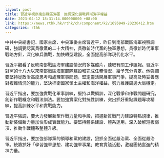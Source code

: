 ```yaml
---
layout: post
title: 習近平視察南部戰區海軍　強調深化備戰捍衛海洋權益
date: 2023-04-12 18:31:14.000000000 +08:00
link: https://news.rthk.hk/rthk/ch/component/k2/1695949-20230412.htm
categories: rthk
---
```


中共中央總書記、國家主席、中央軍委主席習近平，昨日到南部戰區海軍視察調研，強調要認真貫徹黨的二十大精神，貫徹新時代黨的強軍思想，貫徹新時代軍事戰略方針，深化練兵備戰，加快轉型建設，全面提高部隊現代化水平。

習近平觀看了反映南部戰區海軍建設情況的多媒體片，聽取有關工作匯報。習近平對黨的十八大以來南部戰區海軍部隊建設和完成任務情況，給予充分肯定。他強調要堅持從政治高度思考和處理軍事問題，堅定靈活開展軍事鬥爭，提高及時妥善應對複雜情況的能力，堅決捍衛國家領土主權和海洋權益，努力維護周邊大局穩定。

習近平指出，要加強實戰化軍事訓練，堅持以戰領訓，深化戰爭和作戰問題研究，創新作戰概念和戰法訓法。要加強實案化對抗性訓練，突出抓好重點課題專攻精練，提高訓練水平和實戰能力。

習近平強調，要大力發展新型作戰力量和手段，把握新質戰鬥力建設特點規律，推動新裝備新力量加快形成實戰能力。要堅持體系建設、體系運用，深入破解短板弱項，推動作戰體系整體升級。

習近平指出，要加強部隊黨的領導和黨的建設，狠抓全面從嚴治黨、全面從嚴治軍。統籌抓好「學習強軍思想、建功強軍事業」教育實踐活動，激發團結奮進的精神力量。

